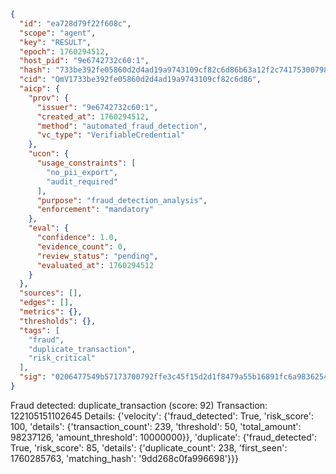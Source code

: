 ```json
{
  "id": "ea728d79f22f608c",
  "scope": "agent",
  "key": "RESULT",
  "epoch": 1760294512,
  "host_pid": "9e6742732c60:1",
  "hash": "733be392fe05860d2d4ad19a9743109cf82c6d86b63a12f2c74175300798a548",
  "cid": "QmV1733be392fe05860d2d4ad19a9743109cf82c6d86",
  "aicp": {
    "prov": {
      "issuer": "9e6742732c60:1",
      "created_at": 1760294512,
      "method": "automated_fraud_detection",
      "vc_type": "VerifiableCredential"
    },
    "ucon": {
      "usage_constraints": [
        "no_pii_export",
        "audit_required"
      ],
      "purpose": "fraud_detection_analysis",
      "enforcement": "mandatory"
    },
    "eval": {
      "confidence": 1.0,
      "evidence_count": 0,
      "review_status": "pending",
      "evaluated_at": 1760294512
    }
  },
  "sources": [],
  "edges": [],
  "metrics": {},
  "thresholds": {},
  "tags": [
    "fraud",
    "duplicate_transaction",
    "risk_critical"
  ],
  "sig": "0206477549b57173700792ffe3c45f15d2d1f8479a55b16891fc6a9836254303"
}
```

Fraud detected: duplicate_transaction (score: 92)
Transaction: 122105151102645
Details: {'velocity': {'fraud_detected': True, 'risk_score': 100, 'details': {'transaction_count': 239, 'threshold': 50, 'total_amount': 98237126, 'amount_threshold': 10000000}}, 'duplicate': {'fraud_detected': True, 'risk_score': 85, 'details': {'duplicate_count': 238, 'first_seen': 1760285763, 'matching_hash': '9dd268c0fa996698'}}}